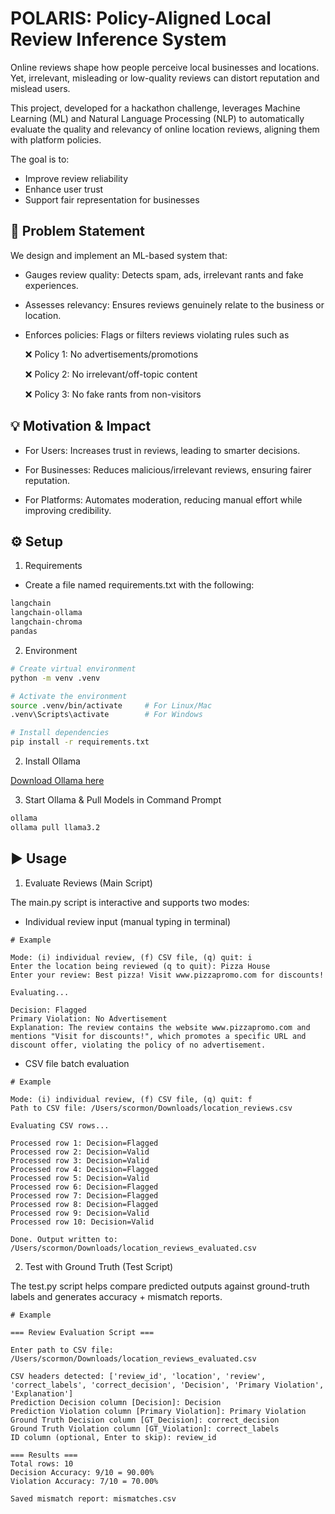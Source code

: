 # POLARIS: Policy-Aligned Local Review Inference System

Online reviews shape how people perceive local businesses and locations. Yet, irrelevant, misleading or low-quality reviews can distort reputation and mislead users.

This project, developed for a hackathon challenge, leverages Machine Learning (ML) and Natural Language Processing (NLP) to automatically evaluate the quality and relevancy of online location reviews, aligning them with platform policies.

The goal is to:
- Improve review reliability
- Enhance user trust
- Support fair representation for businesses




## 🚀 Problem Statement  

We design and implement an ML-based system that:

- Gauges review quality: Detects spam, ads, irrelevant rants and fake experiences.

- Assesses relevancy: Ensures reviews genuinely relate to the business or location.

- Enforces policies: Flags or filters reviews violating rules such as

    ❌ Policy 1: No advertisements/promotions

    ❌ Policy 2: No irrelevant/off-topic content

    ❌ Policy 3: No fake rants from non-visitors




## 💡 Motivation & Impact

- For Users: Increases trust in reviews, leading to smarter decisions.

- For Businesses: Reduces malicious/irrelevant reviews, ensuring fairer reputation.

- For Platforms: Automates moderation, reducing manual effort while improving credibility.




## ⚙️ Setup
1) Requirements
- Create a file named requirements.txt with the following:
```bash
langchain
langchain-ollama
langchain-chroma
pandas
```

2) Environment
```bash
# Create virtual environment
python -m venv .venv  

# Activate the environment
source .venv/bin/activate     # For Linux/Mac
.venv\Scripts\activate        # For Windows  

# Install dependencies
pip install -r requirements.txt

```

2) Install Ollama

[Download Ollama here](https://ollama.com/download)

3) Start Ollama & Pull Models in Command Prompt
```bash
ollama
ollama pull llama3.2
```

## ▶️ Usage
1) Evaluate Reviews (Main Script)

The main.py script is interactive and supports two modes:
  
- Individual review input (manual typing in terminal)

```
# Example

Mode: (i) individual review, (f) CSV file, (q) quit: i
Enter the location being reviewed (q to quit): Pizza House
Enter your review: Best pizza! Visit www.pizzapromo.com for discounts!

Evaluating...

Decision: Flagged
Primary Violation: No Advertisement
Explanation: The review contains the website www.pizzapromo.com and mentions "Visit for discounts!", which promotes a specific URL and discount offer, violating the policy of no advertisement.
```

          
- CSV file batch evaluation

```
# Example

Mode: (i) individual review, (f) CSV file, (q) quit: f
Path to CSV file: /Users/scormon/Downloads/location_reviews.csv

Evaluating CSV rows...

Processed row 1: Decision=Flagged
Processed row 2: Decision=Valid
Processed row 3: Decision=Valid
Processed row 4: Decision=Flagged
Processed row 5: Decision=Valid
Processed row 6: Decision=Flagged
Processed row 7: Decision=Flagged
Processed row 8: Decision=Flagged
Processed row 9: Decision=Valid
Processed row 10: Decision=Valid

Done. Output written to: /Users/scormon/Downloads/location_reviews_evaluated.csv
```
   
2) Test with Ground Truth (Test Script)

The test.py script helps compare predicted outputs against ground-truth labels and generates accuracy + mismatch reports.

```
# Example

=== Review Evaluation Script ===

Enter path to CSV file: /Users/scormon/Downloads/location_reviews_evaluated.csv

CSV headers detected: ['review_id', 'location', 'review', 'correct_labels', 'correct_decision', 'Decision', 'Primary Violation', 'Explanation']
Prediction Decision column [Decision]: Decision
Prediction Violation column [Primary Violation]: Primary Violation
Ground Truth Decision column [GT_Decision]: correct_decision
Ground Truth Violation column [GT_Violation]: correct_labels
ID column (optional, Enter to skip): review_id

=== Results ===
Total rows: 10
Decision Accuracy: 9/10 = 90.00%
Violation Accuracy: 7/10 = 70.00%

Saved mismatch report: mismatches.csv
```
